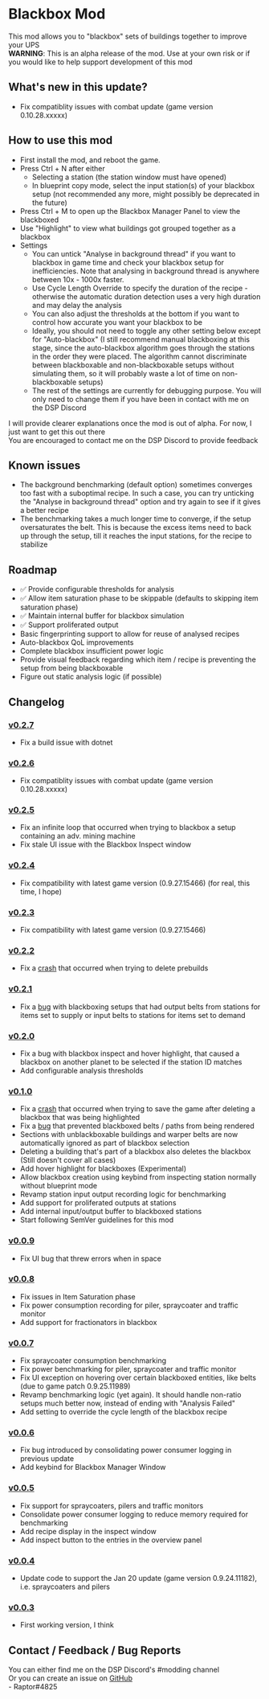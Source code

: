 # Blackbox Mod
This mod allows you to "blackbox" sets of buildings together to improve your UPS  
**WARNING**: This is an alpha release of the mod. Use at your own risk or if you would like to help support development of this mod  

## What's new in this update?
* Fix compatiblity issues with combat update (game version 0.10.28.xxxxx)

## How to use this mod
* First install the mod, and reboot the game.
* Press Ctrl + N after either
  * Selecting a station (the station window must have opened)
  * In blueprint copy mode, select the input station(s) of your blackbox setup (not recommended any more, might possibly be deprecated in the future)  
* Press Ctrl + M to open up the Blackbox Manager Panel to view the blackboxed
* Use "Highlight" to view what buildings got grouped together as a blackbox
* Settings
  * You can untick "Analyse in background thread" if you want to blackbox in game time and check your blackbox setup for inefficiencies. Note that analysing in background thread is anywhere between 10x - 1000x faster.
  * Use Cycle Length Override to specify the duration of the recipe - otherwise the automatic duration detection uses a very high duration and may delay the analysis
  * You can also adjust the thresholds at the bottom if you want to control how accurate you want your blackbox to be
  * Ideally, you should not need to toggle any other setting below except for "Auto-blackbox" (I still recommend manual blackboxing at this stage, since the auto-blackbox algorithm goes through the stations in the order they were placed. The algorithm cannot discriminate between blackboxable and non-blackboxable setups without simulating them, so it will probably waste a lot of time on non-blackboxable setups)
  * The rest of the settings are currently for debugging purpose. You will only need to change them if you have been in contact with me on the DSP Discord

I will provide clearer explanations once the mod is out of alpha. For now, I just want to get this out there  
You are encouraged to contact me on the DSP Discord to provide feedback

## Known issues

* The background benchmarking (default option) sometimes converges too fast with a suboptimal recipe. In such a case, you can try unticking the "Analyse in background thread" option and try again to see if it gives a better recipe
* The benchmarking takes a much longer time to converge, if the setup oversaturates the belt. This is because the excess items need to back up through the setup, till it reaches the input stations, for the recipe to stabilize

## Roadmap

* ✅ Provide configurable thresholds for analysis
* ✅ Allow item saturation phase to be skippable (defaults to skipping item saturation phase)
* ✅ Maintain internal buffer for blackbox simulation
* ✅ Support proliferated output
* Basic fingerprinting support to allow for reuse of analysed recipes
* Auto-blackbox QoL improvements
* Complete blackbox insufficient power logic
* Provide visual feedback regarding which item / recipe is preventing the setup from being blackboxable
* Figure out static analysis logic (if possible)

## Changelog

### [v0.2.7](https://dsp.thunderstore.io/package/Raptor/Blackbox/0.2.7/)
* Fix a build issue with dotnet

### [v0.2.6](https://dsp.thunderstore.io/package/Raptor/Blackbox/0.2.6/)
* Fix compatiblity issues with combat update (game version 0.10.28.xxxxx)

### [v0.2.5](https://dsp.thunderstore.io/package/Raptor/Blackbox/0.2.5/)
* Fix an infinite loop that occurred when trying to blackbox a setup containing an adv. mining machine
* Fix stale UI issue with the Blackbox Inspect window

### [v0.2.4](https://dsp.thunderstore.io/package/Raptor/Blackbox/0.2.4/)
* Fix compatibility with latest game version (0.9.27.15466) (for real, this time, I hope)

### [v0.2.3](https://dsp.thunderstore.io/package/Raptor/Blackbox/0.2.3/)
* Fix compatibility with latest game version (0.9.27.15466)

### [v0.2.2](https://dsp.thunderstore.io/package/Raptor/Blackbox/0.2.2/)
* Fix a [crash](https://github.com/Velociraptor115-DSPModding/Blackbox/issues/12) that occurred when trying to delete prebuilds

### [v0.2.1](https://dsp.thunderstore.io/package/Raptor/Blackbox/0.2.1/)
* Fix a [bug](https://github.com/Velociraptor115-DSPModding/Blackbox/issues/11) with blackboxing setups that had output belts from stations for items set to supply or input belts to stations for items set to demand

### [v0.2.0](https://dsp.thunderstore.io/package/Raptor/Blackbox/0.2.0/)
* Fix a bug with blackbox inspect and hover highlight, that caused a blackbox on another planet to be selected if the station ID matches
* Add configurable analysis thresholds 

### [v0.1.0](https://dsp.thunderstore.io/package/Raptor/Blackbox/0.1.0/)
* Fix a [crash](https://github.com/Velociraptor115-DSPModding/Blackbox/issues/1) that occurred when trying to save the game after deleting a blackbox that was being highlighted
* Fix a [bug](https://github.com/Velociraptor115-DSPModding/Blackbox/issues/7) that prevented blackboxed belts / paths from being rendered
* Sections with unblackboxable buildings and warper belts are now automatically ignored as part of blackbox selection
* Deleting a building that's part of a blackbox also deletes the blackbox (Still doesn't cover all cases)
* Add hover highlight for blackboxes (Experimental)
* Allow blackbox creation using keybind from inspecting station normally without blueprint mode
* Revamp station input output recording logic for benchmarking
* Add support for proliferated outputs at stations
* Add internal input/output buffer to blackboxed stations
* Start following SemVer guidelines for this mod

### [v0.0.9](https://dsp.thunderstore.io/package/Raptor/Blackbox/0.0.9/)
* Fix UI bug that threw errors when in space

### [v0.0.8](https://dsp.thunderstore.io/package/Raptor/Blackbox/0.0.8/)
* Fix issues in Item Saturation phase
* Fix power consumption recording for piler, spraycoater and traffic monitor
* Add support for fractionators in blackbox

### [v0.0.7](https://dsp.thunderstore.io/package/Raptor/Blackbox/0.0.7/)
* Fix spraycoater consumption benchmarking
* Fix power benchmarking for piler, spraycoater and traffic monitor
* Fix UI exception on hovering over certain blackboxed entities, like belts (due to game patch 0.9.25.11989)
* Revamp benchmarking logic (yet again). It should handle non-ratio setups much better now, instead of ending with "Analysis Failed"
* Add setting to override the cycle length of the blackbox recipe

### [v0.0.6](https://dsp.thunderstore.io/package/Raptor/Blackbox/0.0.6/)
* Fix bug introduced by consolidating power consumer logging in previous update
* Add keybind for Blackbox Manager Window

### [v0.0.5](https://dsp.thunderstore.io/package/Raptor/Blackbox/0.0.5/)
* Fix support for spraycoaters, pilers and traffic monitors
* Consolidate power consumer logging to reduce memory required for benchmarking
* Add recipe display in the inspect window
* Add inspect button to the entries in the overview panel

### [v0.0.4](https://dsp.thunderstore.io/package/Raptor/Blackbox/0.0.4/)
* Update code to support the Jan 20 update (game version 0.9.24.11182), i.e. spraycoaters and pilers

### [v0.0.3](https://dsp.thunderstore.io/package/Raptor/Blackbox/0.0.3/)
* First working version, I think

## Contact / Feedback / Bug Reports
You can either find me on the DSP Discord's #modding channel  
Or you can create an issue on [GitHub](https://github.com/Velociraptor115/DSPMods)  
\- Raptor#4825